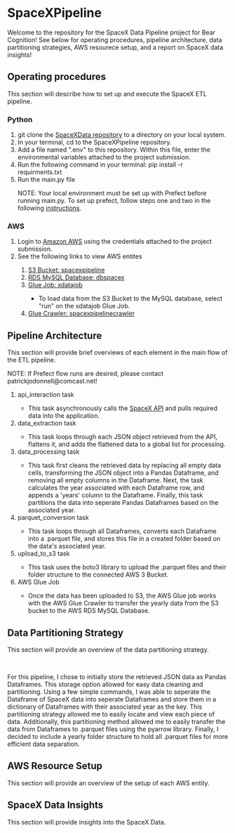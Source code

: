<div>
<h1>SpaceXPipeline</h1>
<p>Welcome to the repository for the SpaceX Data Pipeline project for Bear Cognition! See below for operating procedures, pipeline architecture, data partitioning strategies, AWS resourece setup, and a report on SpaceX data insights!</p>
</div>
<div>
<h2>Operating procedures</h2>
<p>This section will describe how to set up and execute the SpaceX ETL pipeline.</p>
<h3>Python</h3>
<ol>
    <li>git clone the <a href='https://github.com/PatrickJODonnell/SpaceXPipeline'>SpaceXData repository</a> to a directory on your local system.</li>
    <li>In your terminal, cd to the SpaceXPipeline repository.</li>
    <li>Add a file named ".env" to this repository. Within this file, enter the environmental variables attached to the project submission.</li>
    <li>Run the following command in your terminal: pip install -r requirments.txt</li>
    <li>Run the main.py file</li>
    <p>NOTE: Your local environment must be set up with Prefect before running main.py. To set up prefect, follow steps one and two in the following <a href='https://docs.prefect.io/latest/getting-started/quickstart/'>instructions</a>.</p>
</ol>
<h3>AWS</h3>
<ol>
    <li>Login to <a href='https://us-east-2.console.aws.amazon.com/console/home?nc2=h_ct&region=us-east-2&src=header-signin#'>Amazon AWS</a> using the credentials attached to the project submission.</li>
    <li>See the following links to view AWS entites</li>
    <ol>
        <li><a href='https://us-east-2.console.aws.amazon.com/s3/buckets/spacexpipeline?region=us-east-2&bucketType=general&tab=objects'>S3 Bucket: spacexpipeline</a></li>
        <li><a href='https://us-east-2.console.aws.amazon.com/rds/home?region=us-east-2#database:id=dbspacex;is-cluster=false'>RDS MySQL Database: dbspacex</a></li>
        <li><a href='https://us-east-2.console.aws.amazon.com/gluestudio/home?region=us-east-2#/editor/job/xdatajob/graph'>Glue Job: xdatajob</a></li>
        <ul>
            <li>To load data from the S3 Bucket to the MySQL database, select "run" on the xdatajob Glue Job.</li>
        </ul>
        <li><a href='https://us-east-2.console.aws.amazon.com/glue/home?region=us-east-2#/v2/data-catalog/crawlers/view/spacexpipelinecrawler'>Glue Crawler: spacexpipelinecrawler</a></li>
    </ol>
<ol>
</div>
<div>
<h2>Pipeline Architecture</h2>
<p>This section will provide brief overviews of each element in the main flow of the ETL pipeline.</p>
<p>NOTE: If Prefect flow runs are desired, please contact patrickjodonnell@comcast.net!</p>
<ol>
    <li>api_interaction task</li>
    <ul>
        <li>This task asynchronously calls the <a href='https://github.com/r-spacex/SpaceX-API'>SpaceX API</a> and pulls required data into the application.</li>
    </ul>
    <li>data_extraction task</li>
    <ul>
        <li>This task loops through each JSON object retrieved from the API, flattens it, and adds the flattened data to a global list for processing.</li>
    </ul>
    <li>data_processing task</li>
    <ul>
        <li>This task first cleans the retrieved data by replacing all empty data cells, transforming the JSON object into a Pandas Dataframe, and removing all empty columns in the Dataframe. Next, the task calculates the year associated with each Dataframe row, and appends a 'years' column to the Dataframe. Finally, this task partitions the data into seperate Pandas Dataframes based on the associated year.</li>
    </ul>
    <li>parquet_conversion task</li>
    <ul>
        <li>This task loops through all Dataframes, converts each Dataframe into a .parquet file, and stores this file in a created folder based on the data's associated year.</li>
    </ul>
    <li>upload_to_s3 task</li>
    <ul>
        <li>This task uses the boto3 library to upload the .parquet files and their folder structure to the connected AWS 3 Bucket.</li>
    </ul>
    <li>AWS Glue Job</li>
    <ul>
        <li>Once the data has been uploaded to S3, the AWS Glue job works with the AWS Glue Crawler to transfer the yearly data from the S3 bucket to the AWS RDS MySQL Database.</li>
    </ul>
<ol>
</div>
<div>
<h2>Data Partitioning Strategy</h2>
<p>This section will provide an overview of the data partitioning strategy.</p>
</br>
<p>For this pipeline, I chose to initially store the retrieved JSON data as Pandas Dataframes. This storage option allowed for easy data cleaning and partitioning. Using a few simple commands, I was able to seperate the Dataframe of SpaceX data into seperate Dataframes and store them in a dictionary of Dataframes with their associated year as the key. This partitioning strategy allowed me to easily locate and view each piece of data. Additionally, this partitioning method allowed me to easily transfer the data from Dataframes to .parquet files using the pyarrow library. Finally, I decided to include a yearly folder structure to hold all .parquet files for more efficient data separation.</p>
</div>
<div>
<h2>AWS Resource Setup</h2>
<p>This section will provide an overview of the setup of each AWS entity.</p>
</div>
<div>
<h2>SpaceX Data Insights</h2>
<p>This section will provide insights into the SpaceX Data.</p>
</div>


